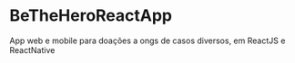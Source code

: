 # BeTheHeroReactApp
App web e mobile para doações a ongs de casos diversos, em ReactJS e ReactNative
